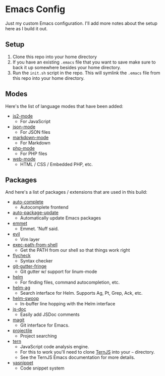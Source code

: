 # Emacs Config

Just my custom Emacs configuration. I'll add more notes about the setup here as I build it out.

## Setup

1. Clone this repo into your home directory
2. If you have an existing `.emacs` file that you want to save make sure to back it up somewhere besides your home directory.
3. Run the `init.sh` script in the repo. This will symlink the `.emacs` file from this repo into your home directory.

## Modes

Here's the list of language modes that have been added:

- [js2-mode](https://github.com/mooz/js2-mode)
  - For JavaScript
- [json-mode](https://github.com/joshwnj/json-mode)
  - For JSON files
- [markdown-mode](http://jblevins.org/projects/markdown-mode/)
  - For Markdown
- [php-mode](https://www.emacswiki.org/emacs/PhpMode)
  - For PHP files
- [web-mode](http://web-mode.org/)
  - HTML / CSS / Embedded PHP, etc.

## Packages

And here's a list of packages / extensions that are used in this build:

- [auto-complete](https://github.com/auto-complete/auto-complete)
  - Autocomplete frontend
- [auto-package-update](https://github.com/rranelli/auto-package-update.el)
  - Automatically update Emacs packages
- [emmet](https://github.com/smihica/emmet-mode)
  - Emmet. 'Nuff said.
- [evil](https://github.com/emacs-evil/evil)
  - Vim layer
- [exec-path-from-shell](https://github.com/purcell/exec-path-from-shell)
  - Get the PATH from our shell so that things work right
- [flycheck](http://flycheck.org)
  - Syntax checker
- [git-gutter-fringe](https://github.com/syohex/emacs-git-gutter-fringe)
  - Git gutter w/ support for linum-mode
- [helm](https://emacs-helm.github.io/helm/)
  - For finding files, command autocompletion, etc.
- [helm-ag](https://github.com/syohex/emacs-helm-ag)
  - Search interface for Helm. Supports Ag, Pt, Grep, Ack, etc.
- [helm-swoop](https://github.com/ShingoFukuyama/helm-swoop)
  - In-buffer line hopping with the Helm interface
- [js-doc](https://github.com/mooz/js-doc)
  - Easily add JSDoc comments
- [magit](https://magit.vc/)
  - Git interface for Emacs.
- [projectile](https://github.com/bbatsov/projectile)
  - Project searching
- [tern](http://ternjs.net/doc/manual.html#emacs)
  - JavaScript code analysis engine.
  - For this to work you'll need to clone [TernJS](https://github.com/ternjs/tern) into your `~` directory.
  - See the TernJS Emacs documentation for more details.
- [yasnippet](https://github.com/joaotavora/yasnippet)
  - Code snippet system
